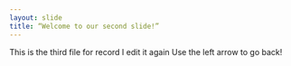 ```yaml
---
layout: slide
title: “Welcome to our second slide!”
---
```

This is the third file for record I edit it again
Use the left arrow to go back!
